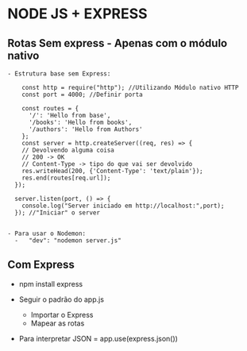 # NODE JS + EXPRESS

  ## Rotas Sem express - Apenas com o módulo nativo
    
    - Estrutura base sem Express:
    
        const http = require("http"); //Utilizando Módulo nativo HTTP
        const port = 4000; //Definir porta 

        const routes = {
          '/': 'Hello from base',
          '/books': 'Hello from books',
          '/authors': 'Hello from Authors'
        };
        const server = http.createServer((req, res) => {
        // Devolvendo alguma coisa
        // 200 -> OK
        // Content-Type -> tipo do que vai ser devolvido
        res.writeHead(200, {'Content-Type': 'text/plain'});
        res.end(routes[req.url]);
      }); 

      server.listen(port, () => {
        console.log("Server iniciado em http://localhost:",port);
      }); //"Iniciar" o server

    
    - Para usar o Nodemon:
      -   "dev": "nodemon server.js"

 
## Com Express
 - npm install express
 - Seguir o padrão do app.js
   - Importar o Express 
   - Mapear as rotas
    
 - Para interpretar JSON = app.use(express.json())
    